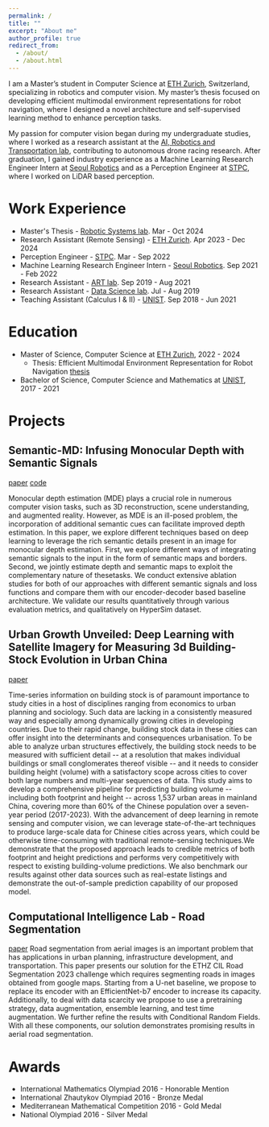 ```yaml
---
permalink: /
title: ""
excerpt: "About me"
author_profile: true
redirect_from: 
  - /about/
  - /about.html
---
```


I am a Master’s student in Computer Science at [ETH Zurich](https://ethz.ch/de.html), Switzerland, specializing in robotics and computer vision. My master’s thesis focused on developing efficient multimodal environment representations for robot navigation, where I designed a novel architecture and self-supervised learning method to enhance perception tasks.

My passion for computer vision began during my undergraduate studies, where I worked as a research assistant at the [AI, Robotics and Transportation lab](https://chiuau.github.io/), contributing to autonomous drone racing research. After graduation, I gained industry experience as a Machine Learning Research Engineer Intern at [Seoul Robotics](https://seoulrobotics.tech/) and as a Perception Engineer at [STPC](http://ar247.co.kr/), where I worked on LiDAR based perception.



<!-- Publications
======
### 2024 

Philip Toma, **Olga Ovcharenko**, Imant Daunhawer, Julia E. Vogt, Florian Barkmann, Valentina Boeva: Benchmarking Self-Supervised Learning for Single-Cell Data [[paper]](https://www.biorxiv.org/content/10.1101/2024.11.04.620867v1.full.pdf) [[poster]](poster.pdf). NeurIPS [SSL Workshop](https://sslneurips2024.github.io) 2024.

**Olga Ovcharenko**, Rita Sevastjanova, Valentina Boeva: FeatureClock: High-Dimensional Effects in Two-Dimensional Plots [[library]](https://pypi.org/project/feature-clock/) [[paper]](https://arxiv.org/abs/2408.01294) [[slides]](FeatureClock.pdf). IEEE VIS 2024.


### 2022 

Sebastian Baunsgaard, Matthias Boehm, Kevin Innerebner, Mito Kehayov, Florian Lackner, **Olga Ovcharenko**, Arnab Phani, Tobias Rieger, David Weissteiner and Sebastian Benjamin Wrede: Federated Data Preparation, Learning, and Debugging in Apache SystemDS [[paper]](https://dl.acm.org/doi/10.1145/3511808.3557162). CIKM 2022.


### 2021

Sebastian Baunsgaard, Matthias Boehm, Ankit Chaudhary, Behrouz Derakhshan, Stefan Geißelsöder, Philipp M. Grulich, Michael Hildebrand, Kevin Innerebner, Volker Markl, Claus Neubauer, Sarah Osterburg, **Olga Ovcharenko**, Sergey Redyuk, Tobias Rieger, Alireza Rezaei Mahdiraji, Sebastian Benjamin Wrede, Steffen Zeuch:
ExDRa: Exploratory Data Science on Federated Raw Data [[paper]](https://dl.acm.org/doi/10.1145/3448016.3457549).
SIGMOD 2021. -->

Work Experience
======
- Master's Thesis - [Robotic Systems lab](https://rsl.ethz.ch/). Mar - Oct 2024
- Research Assistant (Remote Sensing)  - [ETH Zurich](https://ethz.ch/de.html). Apr 2023 - Dec 2024 
- Perception Engineer - [STPC](http://ar247.co.kr/). Mar - Sep 2022 
- Machine Learning Research Engineer Intern - [Seoul Robotics](https://seoulrobotics.tech/). Sep 2021 - Feb 2022
- Research Assistant - [ART lab](https://chiuau.github.io/). Sep 2019 - Aug 2021
- Research Assistant - [Data Science lab](https://www.ibs.re.kr/eng/sub02_02_02_02.do). Jul - Aug 2019
- Teaching Assistant (Calculus I & II) - [UNIST](https://www.unist.ac.kr/). Sep 2018 - Jun 2021

Education
======
- Master of Science, Computer Science at [ETH Zurich](https://ethz.ch/de.html), 2022 - 2024
  - Thesis: Efficient Multimodal Environment Representation for Robot Navigation [thesis](papers/thesis.pdf)
- Bachelor of Science, Computer Science and Mathematics at [UNIST](https://www.unist.ac.kr/), 2017 - 2021

Projects
======

## Semantic-MD: Infusing Monocular Depth with Semantic Signals 
[paper](papers/3DV_Paper_Charyyev_Ghosh_Lemke.pdf) [code](https://github.com/charyyev/semantic_md)

Monocular depth estimation (MDE) plays a crucial role
in numerous computer vision tasks, such as 3D reconstruction, 
scene understanding, and augmented reality. However, as MDE 
is an ill-posed problem, the incorporation
of additional semantic cues can facilitate improved depth
estimation. In this paper, we explore different techniques
based on deep learning to leverage the rich semantic details
present in an image for monocular depth estimation. 
First, we explore different ways of integrating semantic 
signals to the input in the form of semantic maps
and borders. Second, we jointly estimate depth and semantic 
maps to exploit the complementary nature of thesetasks. 
We conduct extensive ablation studies for both of our approaches
with different semantic signals and loss functions 
and compare them with our encoder-decoder based
baseline architecture. We validate our results quantitatively 
through various evaluation metrics, and qualitatively
on HyperSim dataset.

## Urban Growth Unveiled: Deep Learning with Satellite Imagery for Measuring 3d Building-Stock Evolution in Urban China 
[paper](https://papers.ssrn.com/sol3/papers.cfm?abstract_id=4967121)

Time-series information on building stock is of paramount importance to study cities in a host of disciplines ranging from economics to urban planning and sociology. Such data are lacking in a consistently measured way and especially among dynamically growing cities in developing countries. Due to their rapid change, building stock data in these cities can offer insight into the determinants and consequences urbanisation. To be able to analyze urban structures effectively, the building stock needs to be measured with sufficient detail -- at a resolution that makes individual buildings or small conglomerates thereof visible -- and it needs to consider building height (volume) with a satisfactory scope across cities to cover both large numbers and multi-year sequences of data. This study aims to develop a comprehensive pipeline for predicting building volume -- including both footprint and height -- across 1,537 urban areas in mainland China, covering more than 60% of the Chinese population over a seven-year period (2017-2023). With the advancement of deep learning in remote sensing and computer vision, we can leverage state-of-the-art techniques to produce large-scale data for Chinese cities across years, which could be otherwise time-consuming with traditional remote-sensing techniques.We demonstrate that the proposed approach leads to credible metrics of both footprint and height predictions and performs very competitively with respect to existing building-volume predictions. We also benchmark our results against other data sources such as real-estate listings and demonstrate the out-of-sample prediction capability of our proposed model.

## Computational Intelligence Lab - Road Segmentation
[paper](papers/road_segmentation.pdf)
Road segmentation from aerial images is an important 
problem that has applications in urban planning,
infrastructure development, and transportation. This paper
presents our solution for the ETHZ CIL Road Segmentation
2023 challenge which requires segmenting roads in images
obtained from google maps. Starting from a U-net baseline, we
propose to replace its encoder with an EfficientNet-b7 encoder
to increase its capacity. Additionally, to deal with data scarcity
we propose to use a pretraining strategy, data augmentation,
ensemble learning, and test time augmentation. We further
refine the results with Conditional Random Fields. With all
these components, our solution demonstrates promising results
in aerial road segmentation.


Awards
======
- International Mathematics Olympiad 2016 - Honorable Mention
- International Zhautykov Olympiad 2016 - Bronze Medal
- Mediterranean Mathematical Competition 2016 - Gold Medal
- National Olympiad 2016  - Silver Medal

